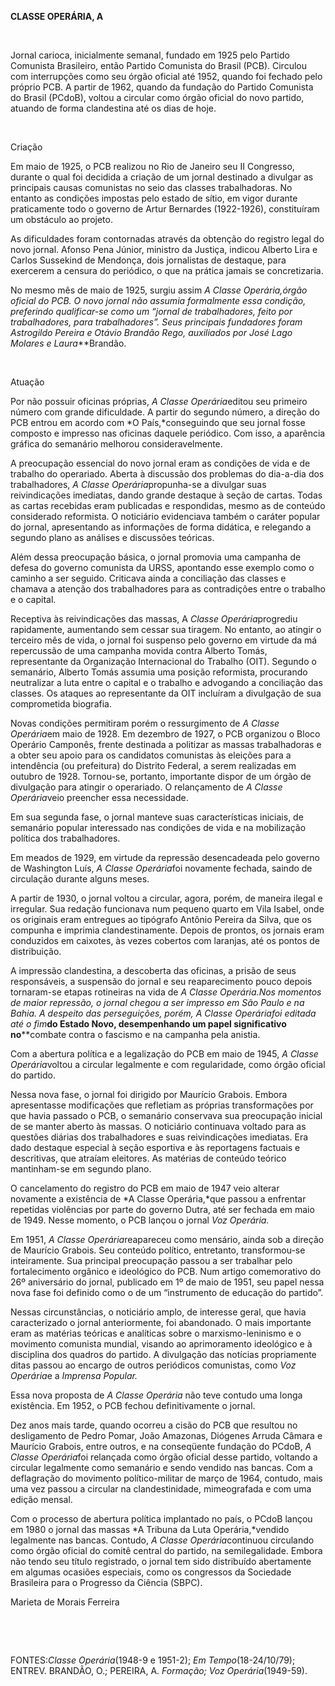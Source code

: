 **CLASSE OPERÁRIA, A**

 

Jornal carioca, inicialmente semanal, fundado em 1925 pelo Partido
Comunista Brasileiro, então Partido Comunista do Brasil (PCB). Circulou
com interrupções como seu órgão oficial até 1952, quando foi fechado
pelo próprio PCB. A partir de 1962, quando da fundação do Partido
Comunista do Brasil (PCdoB), voltou a circular como órgão oficial do
novo partido, atuando de forma clandestina até os dias de hoje.

 

Criação

Em maio de 1925, o PCB realizou no Rio de Janeiro seu II Congresso,
durante o qual foi decidida a criação de um jornal destinado a divulgar
as principais causas comunistas no seio das classes trabalhadoras. No
entanto as condições impostas pelo estado de sítio, em vigor durante
praticamente todo o governo de Artur Bernardes (1922-1926), constituíram
um obstáculo ao projeto.

As dificuldades foram contornadas através da obtenção do registro legal
do novo jornal. Afonso Pena Júnior, ministro da Justiça, indicou Alberto
Lira e Carlos Sussekind de Mendonça, dois jornalistas de destaque, para
exercerem a censura do periódico, o que na prática jamais se
concretizaria.

No mesmo mês de maio de 1925, surgiu assim *A Classe Operária,*órgão
oficial do PCB. O novo jornal não assumia formalmente essa condição,
preferindo qualificar-se como um “jornal de trabalhadores, feito por
trabalhadores, para trabalhadores”. Seus principais fundadores foram
Astrogildo Pereira e Otávio Brandão Rego, auxiliados por José Lago
Molares e Laura****Brandão.

 

Atuação

Por não possuir oficinas próprias, *A Classe* *Operária*editou seu
primeiro número com grande dificuldade. A partir do segundo número, a
direção do PCB entrou em acordo com *O País,*conseguindo que seu jornal
fosse composto e impresso nas oficinas daquele periódico. Com isso, a
aparência gráfica do semanário melhorou consideravelmente.

A preocupação essencial do novo jornal eram as condições de vida e de
trabalho do operariado. Aberta à discussão dos problemas do dia-a-dia
dos trabalhadores, *A Classe Operária*propunha-se a divulgar suas
reivindicações imediatas, dando grande destaque à seção de cartas. Todas
as cartas recebidas eram publicadas e respondidas, mesmo as de conteúdo
considerado reformista. O noticiário evidenciava também o caráter
popular do jornal, apresentando as informações de forma didática, e
relegando a segundo plano as análises e discussões teóricas.

Além dessa preocupação básica, o jornal promovia uma campanha de defesa
do governo comunista da URSS, apontando esse exemplo como o caminho a
ser seguido. Criticava ainda a conciliação das classes e chamava a
atenção dos trabalhadores para as contradições entre o trabalho e o
capital.

Receptiva às reivindicações das massas, A *Classe Operária*progrediu
rapidamente, aumentando sem cessar sua tiragem. No entanto, ao atingir o
terceiro mês de vida, o jornal foi suspenso pelo governo em virtude da
má repercussão de uma campanha movida contra Alberto Tomás,
representante da Organização Internacional do Trabalho (OIT). Segundo o
semanário, Alberto Tomás assumia uma posição reformista, procurando
neutralizar a luta entre o capital e o trabalho e advogando a
conciliação das classes. Os ataques ao representante da OIT incluíram a
divulgação de sua comprometida biografia.

Novas condições permitiram porém o ressurgimento de *A Classe
Operária*em maio de 1928. Em dezembro de 1927, o PCB organizou o Bloco
Operário Camponês, frente destinada a politizar as massas trabalhadoras
e a obter seu apoio para os candidatos comunistas às eleições para a
intendência (ou prefeitura) do Distrito Federal, a serem realizadas em
outubro de 1928. Tornou-se, portanto, importante dispor de um órgão de
divulgação para atingir o operariado. O relançamento de *A* *Classe
Operária*veio preencher essa necessidade.

Em sua segunda fase, o jornal manteve suas características iniciais, de
semanário popular interessado nas condições de vida e na mobilização
política dos trabalhadores.

Em meados de 1929, em virtude da repressão desencadeada pelo governo de
Washington Luís, *A Classe Operária*foi novamente fechada, saindo de
circulação durante alguns meses.

A partir de 1930, o jornal voltou a circular, agora, porém, de maneira
ilegal e irregular. Sua redação funcionava num pequeno quarto em Vila
Isabel, onde os originais eram entregues ao tipógrafo Antônio Pereira da
Silva, que os compunha e imprimia clandestinamente. Depois de prontos,
os jornais eram conduzidos em caixotes, às vezes cobertos com laranjas,
até os pontos de distribuição.

A impressão clandestina, a descoberta das oficinas, a prisão de seus
responsáveis, a suspensão do jornal e seu reaparecimento pouco depois
tornaram-se etapas rotineiras na vida de *A Classe Operária.*Nos
momentos de maior repressão, o jornal chegou a ser impresso em São Paulo
e na Bahia. A despeito das perseguições, porém, *A Classe Operária*foi
editada até o fim****do Estado Novo, desempenhando um papel
significativo no****combate contra o fascismo e na campanha pela
anistia.

Com a abertura política e a legalização do PCB em maio de 1945, *A*
*Classe Operária*voltou a circular legalmente e com regularidade, como
órgão oficial do partido.

Nessa nova fase, o jornal foi dirigido por Maurício Grabois. Embora
apresentasse modificações que refletiam as próprias transformações por
que havia passado o PCB, o semanário conservava sua preocupação inicial
de se manter aberto às massas. O noticiário continuava voltado para as
questões diárias dos trabalhadores e suas reivindicações imediatas. Era
dado destaque especial à seção esportiva e às reportagens factuais e
descritivas, que atraíam eleitores. As matérias de conteúdo teórico
mantinham-se em segundo plano.

O cancelamento do registro do PCB em maio de 1947 veio alterar novamente
a existência de *A Classe Operária,*que passou a enfrentar repetidas
violências por parte do governo Dutra, até ser fechada em maio de 1949.
Nesse momento, o PCB lançou o jornal *Voz* *Operária.*

Em 1951, *A Classe Operária*reapareceu como mensário, ainda sob a
direção de Maurício Grabois. Seu conteúdo político, entretanto,
transformou-se inteiramente. Sua principal preocupação passou a ser
trabalhar pelo fortalecimento orgânico e ideológico do PCB. Num artigo
comemorativo do 26º aniversário do jornal, publicado em 1º de maio de
1951, seu papel nessa nova fase foi definido como o de um “instrumento
de educação do partido”.

Nessas circunstâncias, o noticiário amplo, de interesse geral, que havia
caracterizado o jornal anteriormente, foi abandonado. O mais importante
eram as matérias teóricas e analíticas sobre o marxismo-leninismo e o
movimento comunista mundial, visando ao aprimoramento ideológico e à
disciplina dos quadros do partido. A divulgação das notícias
propriamente ditas passou ao encargo de outros periódicos comunistas,
como *Voz Operária*e a *Imprensa Popular.*

Essa nova proposta de *A Classe Operária* não teve contudo uma longa
existência. Em 1952, o PCB fechou definitivamente o jornal.

Dez anos mais tarde, quando ocorreu a cisão do PCB que resultou no
desligamento de Pedro Pomar, João Amazonas, Diógenes Arruda Câmara e
Maurício Grabois, entre outros, e na conseqüente fundação do PCdoB, *A
Classe Operária*foi relançada como órgão oficial desse partido, voltando
a circular legalmente como semanário e sendo vendido nas bancas. Com a
deflagração do movimento político-militar de março de 1964, contudo,
mais uma vez passou a circular na clandestinidade, mimeografada e com
uma edição mensal.

Com o processo de abertura política implantado no país, o PCdoB lançou
em 1980 o jornal das massas *A Tribuna da Luta Operária,*vendido
legalmente nas bancas. Contudo, *A Classe Operária*continuou circulando
como órgão oficial do comitê central do partido, na semilegalidade.
Embora não tendo seu título registrado, o jornal tem sido distribuído
abertamente em algumas ocasiões especiais, como os congressos da
Sociedade Brasileira para o Progresso da Ciência (SBPC).

Marieta de Morais Ferreira

 

 

FONTES:*Classe Operária*(1948-9 e 1951-2); *Em Tempo*(18-24/10/79);
ENTREV. BRANDÃO, O.; PEREIRA, A. *Formação; Voz Operária*(1949-59).

 
